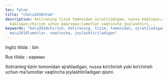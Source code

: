 ```yaml
---
toc: false
title: "cho\u2018ntak"
description: Xotiraning tizim tomonidan ajratiladigan, nusxa ko&lsquo;chirish yoki
  ko&lsquo;chirish uchun ma&rsquo;lumotlar vaqtincha joylashtiri...
keywords: "ko\u2018chirish, Xotiraning, tizim, tomonidan, ajratiladigan, nusxa, uchun,
  ma\u2019lumotlar, vaqtincha, joylashtiriladigan"
---
```


Ingliz tilida:
:   bin

Rus tilida:
:   карман

Xotiraning tizim tomonidan ajratiladigan, nusxa ko‘chirish yoki ko‘chirish uchun ma’lumotlar vaqtincha joylashtiriladigan qismi.